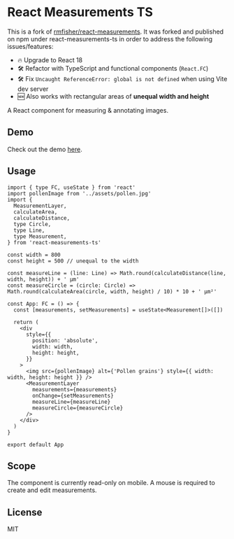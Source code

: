 # React Measurements TS

This is a fork of [rmfisher/react-measurements](https://github.com/rmfisher/react-measurements). It was forked and published on npm under react-measurements-ts in order to address the following issues/features:

- 🔥 Upgrade to React 18
- 🛠️ Refactor with TypeScript and functional components (`React.FC`)
- 🛠️ Fix `Uncaught ReferenceError: global is not defined` when using Vite dev server
- 🆕 Also works with rectangular areas of **unequal width and height**

A React component for measuring &amp; annotating images.

## Demo

Check out the demo [here](https://ymnns.github.io/react-measurements-ts).

## Usage

```tsx
import { type FC, useState } from 'react'
import pollenImage from '../assets/pollen.jpg'
import {
  MeasurementLayer,
  calculateArea,
  calculateDistance,
  type Circle,
  type Line,
  type Measurement,
} from 'react-measurements-ts'

const width = 800
const height = 500 // unequal to the width

const measureLine = (line: Line) => Math.round(calculateDistance(line, width, height)) + ' μm'
const measureCircle = (circle: Circle) => Math.round(calculateArea(circle, width, height) / 10) * 10 + ' μm²'

const App: FC = () => {
  const [measurements, setMeasurements] = useState<Measurement[]>([])

  return (
    <div
      style={{
        position: 'absolute',
        width: width,
        height: height,
      }}
    >
      <img src={pollenImage} alt={'Pollen grains'} style={{ width: width, height: height }} />
      <MeasurementLayer
        measurements={measurements}
        onChange={setMeasurements}
        measureLine={measureLine}
        measureCircle={measureCircle}
      />
    </div>
  )
}

export default App
```

## Scope

The component is currently read-only on mobile. A mouse is required to create and edit measurements.

## License

MIT
